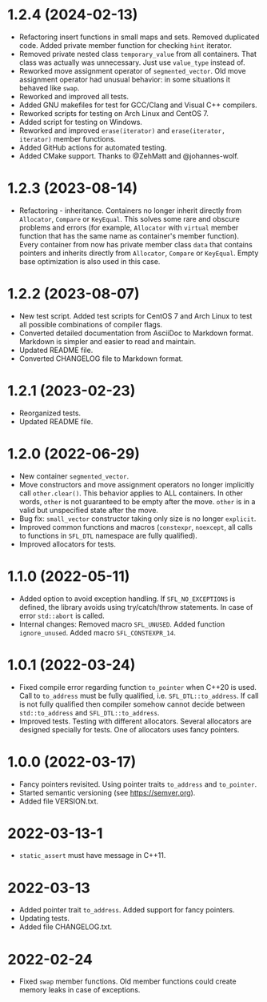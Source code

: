 # 1.2.4 (2024-02-13)

* Refactoring insert functions in small maps and sets. Removed duplicated code.
  Added private member function for checking `hint` iterator.
* Removed private nested class `temporary_value` from all containers.
  That class was actually was unnecessary. Just use `value_type` instead of.
* Reworked move assignment operator of `segmented_vector`. Old move assignment
  operator had unusual behavior: in some situations it behaved like `swap`.
* Reworked and improved all tests.
* Added GNU makefiles for test for GCC/Clang and Visual C++ compilers.
* Reworked scripts for testing on Arch Linux and CentOS 7.
* Added script for testing on Windows.
* Reworked and improved `erase(iterator)` and `erase(iterator, iterator)`
  member functions.
* Added GitHub actions for automated testing.
* Added CMake support. Thanks to @ZehMatt and @johannes-wolf.



# 1.2.3 (2023-08-14)

* Refactoring - inheritance. Containers no longer inherit directly from
  `Allocator`, `Compare` or `KeyEqual`. This solves some rare and obscure
  problems and errors (for example, `Allocator` with `virtual` member
  function that has the same name as container's member function).
  Every container from now has private member class `data` that contains
  pointers and inherits directly from `Allocator`, `Compare` or `KeyEqual`.
  Empty base optimization is also used in this case.



# 1.2.2 (2023-08-07)

* New test script. Added test scripts for CentOS 7 and Arch Linux to test all
  possible combinations of compiler flags.
* Converted detailed documentation from AsciiDoc to Markdown format. Markdown
  is simpler and easier to read and maintain.
* Updated README file.
* Converted CHANGELOG file to Markdown format.



# 1.2.1 (2023-02-23)

* Reorganized tests.
* Updated README file.



# 1.2.0 (2022-06-29)

* New container `segmented_vector`.
* Move constructors and move assignment operators no longer implicitly call
  `other.clear()`. This behavior applies to ALL containers.
  In other words, `other` is not guaranteed to be empty after the move.
  `other` is in a valid but unspecified state after the move.
* Bug fix: `small_vector` constructor taking only size is no longer `explicit`.
* Improved common functions and macros (`constexpr`, `noexcept`, all calls to
  functions in `SFL_DTL` namespace are fully qualified).
* Improved allocators for tests.



# 1.1.0 (2022-05-11)

* Added option to avoid exception handling. If `SFL_NO_EXCEPTIONS` is defined,
  the library avoids using try/catch/throw statements. In case of error
  `std::abort` is called.
* Internal changes: Removed macro `SFL_UNUSED`. Added function `ignore_unused`.
  Added macro `SFL_CONSTEXPR_14`.



# 1.0.1 (2022-03-24)

* Fixed compile error regarding function `to_pointer` when C++20 is used.
  Call to `to_address` must be fully qualified, i.e. `SFL_DTL::to_address`.
  If call is not fully qualified then compiler somehow cannot decide between
  `std::to_address` and `SFL_DTL::to_address`.
* Improved tests. Testing with different allocators. Several allocators are
  designed specially for tests. One of allocators uses fancy pointers.



# 1.0.0 (2022-03-17)

* Fancy pointers revisited. Using pointer traits `to_address` and `to_pointer`.
* Started semantic versioning (see https://semver.org).
* Added file VERSION.txt.



# 2022-03-13-1

* `static_assert` must have message in C++11.



# 2022-03-13

* Added pointer trait `to_address`. Added support for fancy pointers.
* Updating tests.
* Added file CHANGELOG.txt.



# 2022-02-24

* Fixed `swap` member functions. Old member functions could create memory leaks
  in case of exceptions.
